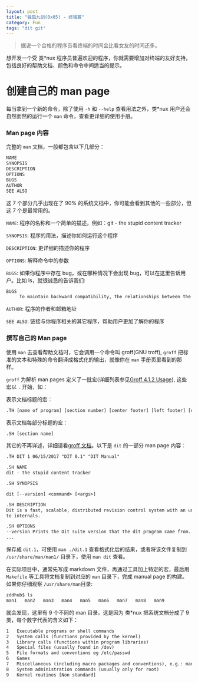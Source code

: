 ```yaml
---
layout: post
title: "独孤九剑(0x05) - 终端篇"
category: Fun
tags: "dit git"
---
```


> 据说一个合格的程序员看终端的时间会比看女友的时间还多。

想开发一个受 类*nux 程序员普遍欢迎的程序，你就需要增加对终端的友好支持，包括良好的帮助文档、颜色和命令中间适当的提示。

<!-- more -->

# 创建自己的 man page

每当拿到一个新的命令，除了使用 `-h` 和 `--help` 查看用法之外，类*nux 用户还会自然而然的运行一个 `man` 命令，查看更详细的使用手册。

### Man page 内容

完整的 `man` 文档，一般都包含以下几部分：

```sh
NAME
SYNOPSIS
DESCRIPTION
OPTIONS
BUGS
AUTHOR
SEE ALSO
```

这 7 个部分几乎出现在了 90% 的系统文档中，你可能会看到其他的一些部分，但这 7 个是最常用的。

`NAME`: 程序的名称和一个简单的描述，例如：git - the stupid content tracker

`SYNOPSIS`: 程序的用法，描述你如何运行这个程序

`DESCRIPTION`: 更详细的描述你的程序

`OPTIONS`: 解释命令中的参数

`BUGS`: 如果你程序中存在 bug，或在哪种情况下会出现 bug，可以在这里告诉用户。比如 ls，就很诚恳的告诉我们:

```sh
BUGS
     To maintain backward compatibility, the relationships between the many options are quite complex.
```

`AUTHOR`: 程序的作者和邮箱地址

`SEE ALSO`: 链接与你程序相关的其它程序，帮助用户更加了解你的程序

### 撰写自己的 Man page

使用 `man` 去查看帮助文档时，它会调用一个命令叫 groff(GNU troff), `groff` 把标准的文本和特殊的命令翻译成格式化的输出，就像你在 `man` 手册页里看到的那样。

`groff` 为解析 man pages 定义了一批宏(详细列表参见[Groff 4.1.2 Usage](https://www.gnu.org/software/groff/manual/groff.txt)), 这些宏以 `.` 开始，如：

表示文档标题的宏：
```txt
.TH [name of program] [section number] [center footer] [left footer] [center header]
```

表示文档每部分标题的宏：
```txt
.SH [section name]
```

其它的不再详述，详细请看[groff 文档](https://www.gnu.org/software/groff/)。以下是 `dit` 的一部分 man page 内容：

```txt
.TH DIT 1 06/15/2017 "DIT 0.1" "DIT Manual"

.SH NAME
dit - the stupid content tracker

.SH SYNOPSIS

dit [--version] <command> [<args>]

.SH DESCRIPTION
Dit is a fast, scalable, distributed revision control system with an unusually rich command set that provides both high-level operations and full access
to internals.

.SH OPTIONS
--version Prints the Dit suite version that the dit program came from.
...
```

保存成 `dit.1`，可使用 `man ./dit.1` 查看格式化后的结果，或者将该文件复制到 `/usr/share/man/man1/` 目录下，使用 `man dit` 查看。

在实际项目中，通常先写成 markdown 文件，再通过工具加上特定的宏，最后用 `Makefile` 等工具将文档复制到对应的 `man` 目录下，完成 manual page 的构建。如果你仔细观察 `/usr/share/man`目录:

```sh
zddhub$ ls
man1   man2   man3   man4   man5   man6   man7   man8   man9
```

就会发现，这里有 9 个不同的 man 目录。这是因为 类*nux 把系统文档分成了 9 类，每个数字代表的含义如下：

```txt
1   Executable programs or shell commands
2   System calls (functions provided by the kernel)
3   Library calls (functions within program libraries)
4   Special files (usually found in /dev)
5   File formats and conventions eg /etc/passwd
6   Games
7   Miscellaneous (including macro packages and conventions), e.g.: man(7), groff(7)
8   System administration commands (usually only for root)
9   Kernel routines [Non standard]
```
